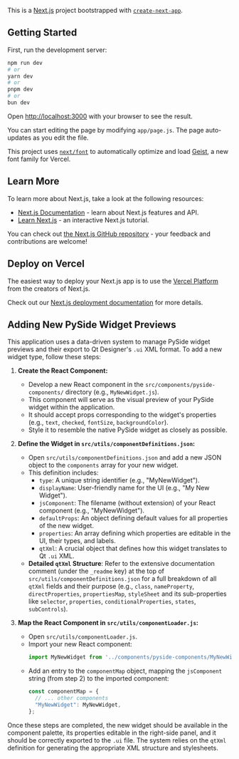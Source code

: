 This is a [Next.js](https://nextjs.org) project bootstrapped with [`create-next-app`](https://github.com/vercel/next.js/tree/canary/packages/create-next-app).

## Getting Started

First, run the development server:

```bash
npm run dev
# or
yarn dev
# or
pnpm dev
# or
bun dev
```

Open [http://localhost:3000](http://localhost:3000) with your browser to see the result.

You can start editing the page by modifying `app/page.js`. The page auto-updates as you edit the file.

This project uses [`next/font`](https://nextjs.org/docs/app/building-your-application/optimizing/fonts) to automatically optimize and load [Geist](https://vercel.com/font), a new font family for Vercel.

## Learn More

To learn more about Next.js, take a look at the following resources:

- [Next.js Documentation](https://nextjs.org/docs) - learn about Next.js features and API.
- [Learn Next.js](https://nextjs.org/learn) - an interactive Next.js tutorial.

You can check out [the Next.js GitHub repository](https://github.com/vercel/next.js) - your feedback and contributions are welcome!

## Deploy on Vercel

The easiest way to deploy your Next.js app is to use the [Vercel Platform](https://vercel.com/new?utm_medium=default-template&filter=next.js&utm_source=create-next-app&utm_campaign=create-next-app-readme) from the creators of Next.js.

Check out our [Next.js deployment documentation](https://nextjs.org/docs/app/building-your-application/deploying) for more details.

## Adding New PySide Widget Previews

This application uses a data-driven system to manage PySide widget previews and their export to Qt Designer's `.ui` XML format. To add a new widget type, follow these steps:

1.  **Create the React Component:**
    *   Develop a new React component in the `src/components/pyside-components/` directory (e.g., `MyNewWidget.js`).
    *   This component will serve as the visual preview of your PySide widget within the application.
    *   It should accept props corresponding to the widget's properties (e.g., `text`, `checked`, `fontSize`, `backgroundColor`).
    *   Style it to resemble the native PySide widget as closely as possible.

2.  **Define the Widget in `src/utils/componentDefinitions.json`:**
    *   Open `src/utils/componentDefinitions.json` and add a new JSON object to the `components` array for your new widget.
    *   This definition includes:
        *   `type`: A unique string identifier (e.g., "MyNewWidget").
        *   `displayName`: User-friendly name for the UI (e.g., "My New Widget").
        *   `jsComponent`: The filename (without extension) of your React component (e.g., "MyNewWidget").
        *   `defaultProps`: An object defining default values for all properties of the new widget.
        *   `properties`: An array defining which properties are editable in the UI, their types, and labels.
        *   `qtXml`: A crucial object that defines how this widget translates to Qt `.ui` XML.
    *   **Detailed `qtXml` Structure**: Refer to the extensive documentation comment (under the `_readme` key) at the top of `src/utils/componentDefinitions.json` for a full breakdown of all `qtXml` fields and their purpose (e.g., `class`, `nameProperty`, `directProperties`, `propertiesMap`, `styleSheet` and its sub-properties like `selector`, `properties`, `conditionalProperties`, `states`, `subControls`).

3.  **Map the React Component in `src/utils/componentLoader.js`:**
    *   Open `src/utils/componentLoader.js`.
    *   Import your new React component:
        ```javascript
        import MyNewWidget from '../components/pyside-components/MyNewWidget';
        ```
    *   Add an entry to the `componentMap` object, mapping the `jsComponent` string (from step 2) to the imported component:
        ```javascript
        const componentMap = {
          // ... other components
          "MyNewWidget": MyNewWidget,
        };
        ```

Once these steps are completed, the new widget should be available in the component palette, its properties editable in the right-side panel, and it should be correctly exported to the `.ui` file. The system relies on the `qtXml` definition for generating the appropriate XML structure and stylesheets.
